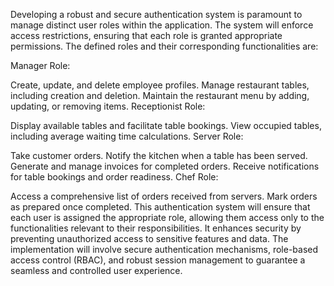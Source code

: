 
Developing a robust and secure authentication system is paramount to manage distinct user roles within the application. The system will enforce access restrictions, ensuring that each role is granted appropriate permissions. The defined roles and their corresponding functionalities are:

Manager Role:

Create, update, and delete employee profiles.
Manage restaurant tables, including creation and deletion.
Maintain the restaurant menu by adding, updating, or removing items.
Receptionist Role:

Display available tables and facilitate table bookings.
View occupied tables, including average waiting time calculations.
Server Role:

Take customer orders.
Notify the kitchen when a table has been served.
Generate and manage invoices for completed orders.
Receive notifications for table bookings and order readiness.
Chef Role:

Access a comprehensive list of orders received from servers.
Mark orders as prepared once completed.
This authentication system will ensure that each user is assigned the appropriate role, allowing them access only to the functionalities relevant to their responsibilities. It enhances security by preventing unauthorized access to sensitive features and data. The implementation will involve secure authentication mechanisms, role-based access control (RBAC), and robust session management to guarantee a seamless and controlled user experience.
